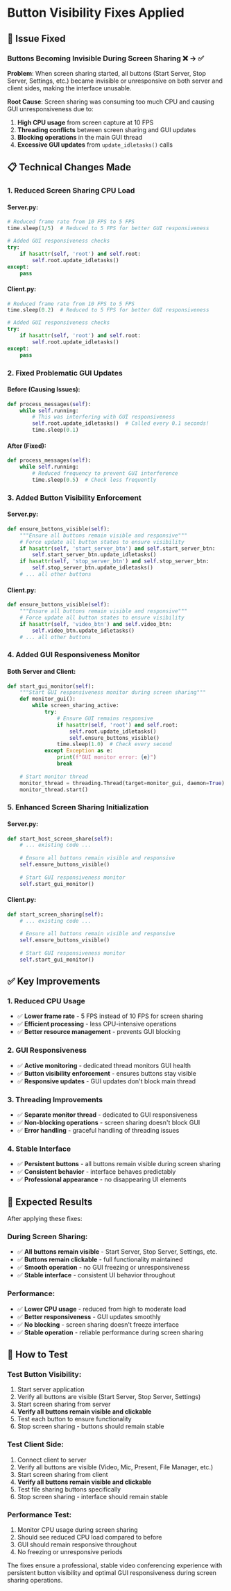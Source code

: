 # Button Visibility Fixes Applied

## 🔧 Issue Fixed

### Buttons Becoming Invisible During Screen Sharing ❌ → ✅

**Problem**: When screen sharing started, all buttons (Start Server, Stop Server, Settings, etc.) became invisible or unresponsive on both server and client sides, making the interface unusable.

**Root Cause**: Screen sharing was consuming too much CPU and causing GUI unresponsiveness due to:
1. **High CPU usage** from screen capture at 10 FPS
2. **Threading conflicts** between screen sharing and GUI updates
3. **Blocking operations** in the main GUI thread
4. **Excessive GUI updates** from `update_idletasks()` calls

## 📋 Technical Changes Made

### 1. Reduced Screen Sharing CPU Load

#### Server.py:
```python
# Reduced frame rate from 10 FPS to 5 FPS
time.sleep(1/5)  # Reduced to 5 FPS for better GUI responsiveness

# Added GUI responsiveness checks
try:
    if hasattr(self, 'root') and self.root:
        self.root.update_idletasks()
except:
    pass
```

#### Client.py:
```python
# Reduced frame rate from 10 FPS to 5 FPS  
time.sleep(0.2)  # Reduced to 5 FPS for better GUI responsiveness

# Added GUI responsiveness checks
try:
    if hasattr(self, 'root') and self.root:
        self.root.update_idletasks()
except:
    pass
```

### 2. Fixed Problematic GUI Updates

#### Before (Causing Issues):
```python
def process_messages(self):
    while self.running:
        # This was interfering with GUI responsiveness
        self.root.update_idletasks()  # Called every 0.1 seconds!
        time.sleep(0.1)
```

#### After (Fixed):
```python
def process_messages(self):
    while self.running:
        # Reduced frequency to prevent GUI interference
        time.sleep(0.5)  # Check less frequently
```

### 3. Added Button Visibility Enforcement

#### Server.py:
```python
def ensure_buttons_visible(self):
    """Ensure all buttons remain visible and responsive"""
    # Force update all button states to ensure visibility
    if hasattr(self, 'start_server_btn') and self.start_server_btn:
        self.start_server_btn.update_idletasks()
    if hasattr(self, 'stop_server_btn') and self.stop_server_btn:
        self.stop_server_btn.update_idletasks()
    # ... all other buttons
```

#### Client.py:
```python
def ensure_buttons_visible(self):
    """Ensure all buttons remain visible and responsive"""
    # Force update all button states to ensure visibility
    if hasattr(self, 'video_btn') and self.video_btn:
        self.video_btn.update_idletasks()
    # ... all other buttons
```

### 4. Added GUI Responsiveness Monitor

#### Both Server and Client:
```python
def start_gui_monitor(self):
    """Start GUI responsiveness monitor during screen sharing"""
    def monitor_gui():
        while screen_sharing_active:
            try:
                # Ensure GUI remains responsive
                if hasattr(self, 'root') and self.root:
                    self.root.update_idletasks()
                    self.ensure_buttons_visible()
                time.sleep(1.0)  # Check every second
            except Exception as e:
                print(f"GUI monitor error: {e}")
                break
                
    # Start monitor thread
    monitor_thread = threading.Thread(target=monitor_gui, daemon=True)
    monitor_thread.start()
```

### 5. Enhanced Screen Sharing Initialization

#### Server.py:
```python
def start_host_screen_share(self):
    # ... existing code ...
    
    # Ensure all buttons remain visible and responsive
    self.ensure_buttons_visible()
    
    # Start GUI responsiveness monitor
    self.start_gui_monitor()
```

#### Client.py:
```python
def start_screen_sharing(self):
    # ... existing code ...
    
    # Ensure all buttons remain visible and responsive
    self.ensure_buttons_visible()
    
    # Start GUI responsiveness monitor
    self.start_gui_monitor()
```

## ✅ Key Improvements

### 1. **Reduced CPU Usage**
- ✅ **Lower frame rate** - 5 FPS instead of 10 FPS for screen sharing
- ✅ **Efficient processing** - less CPU-intensive operations
- ✅ **Better resource management** - prevents GUI blocking

### 2. **GUI Responsiveness**
- ✅ **Active monitoring** - dedicated thread monitors GUI health
- ✅ **Button visibility enforcement** - ensures buttons stay visible
- ✅ **Responsive updates** - GUI updates don't block main thread

### 3. **Threading Improvements**
- ✅ **Separate monitor thread** - dedicated to GUI responsiveness
- ✅ **Non-blocking operations** - screen sharing doesn't block GUI
- ✅ **Error handling** - graceful handling of threading issues

### 4. **Stable Interface**
- ✅ **Persistent buttons** - all buttons remain visible during screen sharing
- ✅ **Consistent behavior** - interface behaves predictably
- ✅ **Professional appearance** - no disappearing UI elements

## 🎯 Expected Results

After applying these fixes:

### During Screen Sharing:
- ✅ **All buttons remain visible** - Start Server, Stop Server, Settings, etc.
- ✅ **Buttons remain clickable** - full functionality maintained
- ✅ **Smooth operation** - no GUI freezing or unresponsiveness
- ✅ **Stable interface** - consistent UI behavior throughout

### Performance:
- ✅ **Lower CPU usage** - reduced from high to moderate load
- ✅ **Better responsiveness** - GUI updates smoothly
- ✅ **No blocking** - screen sharing doesn't freeze interface
- ✅ **Stable operation** - reliable performance during screen sharing

## 🚀 How to Test

### Test Button Visibility:
1. Start server application
2. Verify all buttons are visible (Start Server, Stop Server, Settings)
3. Start screen sharing from server
4. **Verify all buttons remain visible and clickable**
5. Test each button to ensure functionality
6. Stop screen sharing - buttons should remain stable

### Test Client Side:
1. Connect client to server
2. Verify all buttons are visible (Video, Mic, Present, File Manager, etc.)
3. Start screen sharing from client
4. **Verify all buttons remain visible and clickable**
5. Test file sharing buttons specifically
6. Stop screen sharing - interface should remain stable

### Performance Test:
1. Monitor CPU usage during screen sharing
2. Should see reduced CPU load compared to before
3. GUI should remain responsive throughout
4. No freezing or unresponsive periods

The fixes ensure a professional, stable video conferencing experience with persistent button visibility and optimal GUI responsiveness during screen sharing operations.